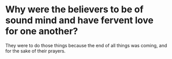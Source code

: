 # Why were the believers to be of sound mind and have fervent love for one another?

They were to do those things because the end of all things was coming, and for the sake of their prayers.
